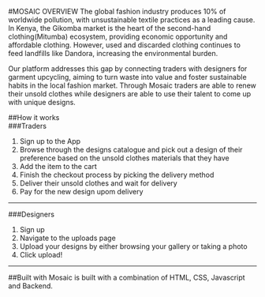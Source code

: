 #MOSAIC OVERVIEW
The global fashion industry produces 10% of worldwide pollution, with unsustainable textile practices as a leading cause. In Kenya, the Gikomba market is the heart of the second-hand clothing(Mitumba) ecosystem, providing economic opportunity and affordable clothing. However, used and discarded clothing continues to feed landfills like Dandora, increasing the environmental burden.

Our platform addresses this gap by connecting traders with designers for garment upcycling, aiming to turn waste into value and foster sustainable habits in the local fashion market. Through Mosaic traders are able to renew their unsold clothes while designers are able to use their talent to come up with unique designs. <br>

##How it works<br>
###Traders<br>
1. Sign up to the App<br>
2. Browse through the designs catalogue and pick out a design of their preference based on the unsold clothes materials that they have<br>
3. Add the item to the cart<br>
4. Finish the checkout process by picking the delivery method<br>
5. Deliver their unsold clothes and wait for delivery<br>
6. Pay for the new design upom delivery<br>
---
###Designers<br>
1. Sign up<br>
2. Navigate to the uploads page<br> 
3. Upload your designs by either browsing your gallery or taking a photo 
4. Click upload!
---
##Built with
Mosaic is built with a combination of HTML, CSS, Javascript and Backend. 


